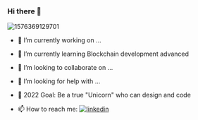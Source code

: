 ### Hi there 👋
![1576369129701](https://user-images.githubusercontent.com/36983969/167055123-85c7f263-8d76-42cc-9d96-234f17101bfa.jpeg)


- 🔭 I’m currently working on ...
- 🌱 I’m currently learning Blockchain development advanced
- 👯 I’m looking to collaborate on ...
- 🤔 I’m looking for help with ...

- 🎯 2022 Goal: Be a true "Unicorn" who can design and code
- 📫 How to reach me: [![linkedin](https://cloud.githubusercontent.com/assets/17016297/18839848/0fc7e74e-83d2-11e6-8c6a-277fc9d6e067.png)][3]

[3]: https://www.linkedin.com/in/mingying-lin/
